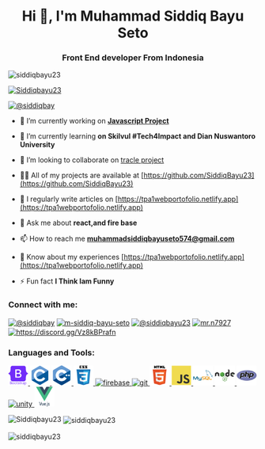 <h1 align="center">Hi 👋, I'm Muhammad Siddiq Bayu Seto</h1>
<h3 align="center">Front End developer From Indonesia</h3>

<p align="left"> <img src="https://komarev.com/ghpvc/?username=siddiqbayu23&label=Profile%20views&color=0e75b6&style=flat" alt="siddiqbayu23" /> </p>

<p align="left"> <a href="https://github.com/ryo-ma/github-profile-trophy"><img src="https://github-profile-trophy.vercel.app/?username=Siddiqbayu23" alt="Siddiqbayu23" /></a> </p>

<p align="left"> <a href="https://twitter.com/@siddiqbay" target="blank"><img src="https://img.shields.io/twitter/follow/@siddiqbay?logo=twitter&style=for-the-badge" alt="@siddiqbay" /></a> </p>

- 🔭 I’m currently working on [**Javascript Project**](https://tracle.netlify.app/)

- 🌱 I’m currently learning ****on Skilvul #Tech4Impact and Dian Nuswantoro University****

- 👯 I’m looking to collaborate on [tracle project](https://tracle.netlify.app/)

- 👨‍💻 All of my projects are available at [https://github.com/SiddiqBayu23](https://github.com/SiddiqBayu23)

- 📝 I regularly write articles on [https://tpa1webportofolio.netlify.app](https://tpa1webportofolio.netlify.app)

- 💬 Ask me about **react,and fire base**

- 📫 How to reach me **muhammadsiddiqbayuseto574@gmail.com**

- 📄 Know about my experiences [https://tpa1webportofolio.netlify.app](https://tpa1webportofolio.netlify.app)

- ⚡ Fun fact **I Think Iam Funny**

<h3 align="left">Connect with me:</h3>
<p align="left">
<a href="https://twitter.com/@siddiqbay" target="blank"><img align="center" src="https://raw.githubusercontent.com/rahuldkjain/github-profile-readme-generator/master/src/images/icons/Social/twitter.svg" alt="@siddiqbay" height="30" width="40" /></a>
<a href="https://linkedin.com/in/m-siddiq-bayu-seto" target="blank"><img align="center" src="https://raw.githubusercontent.com/rahuldkjain/github-profile-readme-generator/master/src/images/icons/Social/linked-in-alt.svg" alt="m-siddiq-bayu-seto" height="30" width="40" /></a>
<a href="https://instagram.com/@siddiqbayu23" target="blank"><img align="center" src="https://raw.githubusercontent.com/rahuldkjain/github-profile-readme-generator/master/src/images/icons/Social/instagram.svg" alt="@siddiqbayu23" height="30" width="40" /></a>
<a href="https://www.youtube.com/c/mr.n" target="blank"><img align="center" src="https://raw.githubusercontent.com/rahuldkjain/github-profile-readme-generator/master/src/images/icons/Social/youtube.svg" alt="mr.n7927" height="30" width="40" /></a>
<a href="https://discord.gg/https://discord.gg/Vz8kBPrafn" target="blank"><img align="center" src="https://raw.githubusercontent.com/rahuldkjain/github-profile-readme-generator/master/src/images/icons/Social/discord.svg" alt="https://discord.gg/Vz8kBPrafn" height="30" width="40" /></a>
</p>

<h3 align="left">Languages and Tools:</h3>
<p align="left"> <a href="https://getbootstrap.com" target="_blank" rel="noreferrer"> <img src="https://raw.githubusercontent.com/devicons/devicon/master/icons/bootstrap/bootstrap-plain-wordmark.svg" alt="bootstrap" width="40" height="40"/> </a> <a href="https://www.cprogramming.com/" target="_blank" rel="noreferrer"> <img src="https://raw.githubusercontent.com/devicons/devicon/master/icons/c/c-original.svg" alt="c" width="40" height="40"/> </a> <a href="https://www.w3schools.com/cpp/" target="_blank" rel="noreferrer"> <img src="https://raw.githubusercontent.com/devicons/devicon/master/icons/cplusplus/cplusplus-original.svg" alt="cplusplus" width="40" height="40"/> </a> <a href="https://www.w3schools.com/css/" target="_blank" rel="noreferrer"> <img src="https://raw.githubusercontent.com/devicons/devicon/master/icons/css3/css3-original-wordmark.svg" alt="css3" width="40" height="40"/> </a> <a href="https://firebase.google.com/" target="_blank" rel="noreferrer"> <img src="https://www.vectorlogo.zone/logos/firebase/firebase-icon.svg" alt="firebase" width="40" height="40"/> </a> <a href="https://git-scm.com/" target="_blank" rel="noreferrer"> <img src="https://www.vectorlogo.zone/logos/git-scm/git-scm-icon.svg" alt="git" width="40" height="40"/> </a> <a href="https://www.w3.org/html/" target="_blank" rel="noreferrer"> <img src="https://raw.githubusercontent.com/devicons/devicon/master/icons/html5/html5-original-wordmark.svg" alt="html5" width="40" height="40"/> </a> <a href="https://developer.mozilla.org/en-US/docs/Web/JavaScript" target="_blank" rel="noreferrer"> <img src="https://raw.githubusercontent.com/devicons/devicon/master/icons/javascript/javascript-original.svg" alt="javascript" width="40" height="40"/> </a> <a href="https://www.mysql.com/" target="_blank" rel="noreferrer"> <img src="https://raw.githubusercontent.com/devicons/devicon/master/icons/mysql/mysql-original-wordmark.svg" alt="mysql" width="40" height="40"/> </a> <a href="https://nodejs.org" target="_blank" rel="noreferrer"> <img src="https://raw.githubusercontent.com/devicons/devicon/master/icons/nodejs/nodejs-original-wordmark.svg" alt="nodejs" width="40" height="40"/> </a> <a href="https://www.php.net" target="_blank" rel="noreferrer"> <img src="https://raw.githubusercontent.com/devicons/devicon/master/icons/php/php-original.svg" alt="php" width="40" height="40"/> </a> <a href="https://unity.com/" target="_blank" rel="noreferrer"> <img src="https://www.vectorlogo.zone/logos/unity3d/unity3d-icon.svg" alt="unity" width="40" height="40"/> </a> <a href="https://vuejs.org/" target="_blank" rel="noreferrer"> <img src="https://raw.githubusercontent.com/devicons/devicon/master/icons/vuejs/vuejs-original-wordmark.svg" alt="vuejs" width="40" height="40"/> </a> </p>

<p><img align="left" src="https://github-readme-stats.vercel.app/api/top-langs?username=siddiqbayu23&show_icons=true&locale=en&layout=compact" alt="Siddiqbayu23" /></p>

<p>&nbsp;<img align="center" src="https://github-readme-stats.vercel.app/api?username=siddiqbayu23&show_icons=true&locale=en" alt="siddiqbayu23" /></p>

<p><img align="center" src="https://github-readme-streak-stats.herokuapp.com/?user=siddiqbayu23&" alt="siddiqbayu23" /></p>
